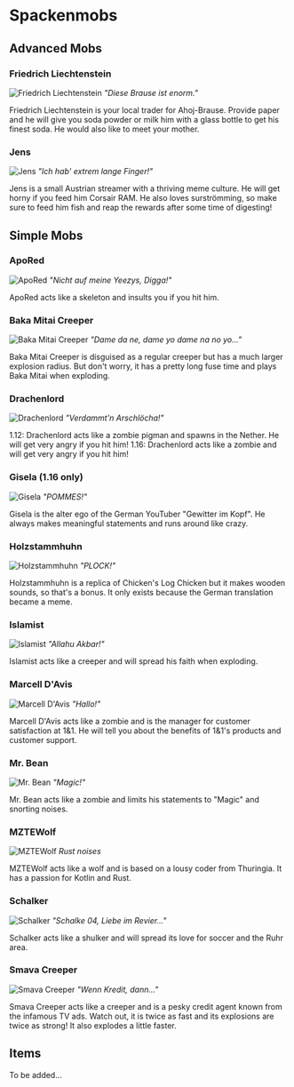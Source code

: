 # Spackenmobs

## Advanced Mobs

### Friedrich Liechtenstein

![Friedrich Liechtenstein](https://i.imgur.com/GR1KQhp.png)
*"Diese Brause ist enorm."*

Friedrich Liechtenstein is your local trader for Ahoj-Brause. Provide paper and he will give you soda powder or milk him with a glass bottle to get his finest soda. He would also like to meet your mother.

### Jens

![Jens](https://i.imgur.com/J8r6q1B.png)
*"Ich hab' extrem lange Finger!"*

Jens is a small Austrian streamer with a thriving meme culture. He will get horny if you feed him Corsair RAM. He also loves surströmming, so make sure to feed him fish and reap the rewards after some time of digesting!

## Simple Mobs

### ApoRed

![ApoRed](https://i.imgur.com/w3ReO5a.png)
*"Nicht auf meine Yeezys, Digga!"*

ApoRed acts like a skeleton and insults you if you hit him.

### Baka Mitai Creeper

![Baka Mitai Creeper](https://i.imgur.com/jcI7mzM.png)
*"Dame da ne, dame yo dame na no yo..."*

Baka Mitai Creeper is disguised as a regular creeper but has a much larger explosion radius. But don't worry, it has a pretty long fuse time and plays Baka Mitai when exploding.

### Drachenlord

![Drachenlord](https://i.imgur.com/AzYF7TD.png)
*"Verdammt'n Arschlöcha!"*

1.12: Drachenlord acts like a zombie pigman and spawns in the Nether. He will get very angry if you hit him!
1.16: Drachenlord acts like a zombie and will get very angry if you hit him!

### Gisela (1.16 only)

![Gisela](https://i.imgur.com/PCaBpEs.png)
*"POMMES!"*

Gisela is the alter ego of the German YouTuber "Gewitter im Kopf". He always makes meaningful statements and runs around like crazy.

### Holzstammhuhn

![Holzstammhuhn](https://i.imgur.com/VEE7eMZ.png)
*"PLOCK!"*

Holzstammhuhn is a replica of Chicken's Log Chicken but it makes wooden sounds, so that's a bonus. It only exists because the German translation became a meme.

### Islamist

![Islamist](https://i.imgur.com/q8tAyN2.png)
*"Allahu Akbar!"*

Islamist acts like a creeper and will spread his faith when exploding.

### Marcell D'Avis

![Marcell D'Avis](https://i.imgur.com/MUDp0Hf.png)
*"Hallo!"*

Marcell D'Avis acts like a zombie and is the manager for customer satisfaction at 1&1. He will tell you about the benefits of 1&1's products and customer support.

### Mr. Bean

![Mr. Bean](https://i.imgur.com/YXOxre8.png)
*"Magic!"*

Mr. Bean acts like a zombie and limits his statements to "Magic" and snorting noises.

### MZTEWolf

![MZTEWolf](https://i.imgur.com/0P6Gmmy.png)
*Rust noises*

MZTEWolf acts like a wolf and is based on a lousy coder from Thuringia. It has a passion for Kotlin and Rust.

### Schalker

![Schalker](https://i.imgur.com/eUrvPnm.png)
*"Schalke 04, Liebe im Revier..."*

Schalker acts like a shulker and will spread its love for soccer and the Ruhr area.

### Smava Creeper

![Smava Creeper](https://i.imgur.com/ALnOxRo.png)
*"Wenn Kredit, dann..."*

Smava Creeper acts like a creeper and is a pesky credit agent known from the infamous TV ads. Watch out, it is twice as fast and its explosions are twice as strong! It also explodes a little faster.

## Items

To be added...